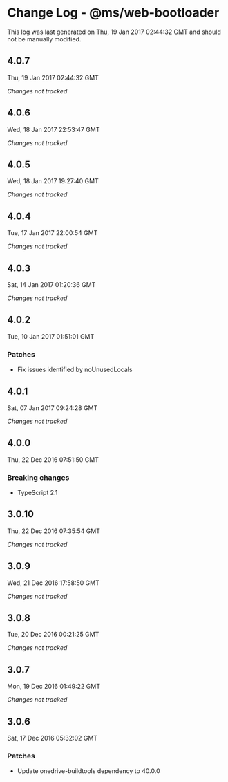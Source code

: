 # Change Log - @ms/web-bootloader

This log was last generated on Thu, 19 Jan 2017 02:44:32 GMT and should not be manually modified.

## 4.0.7
Thu, 19 Jan 2017 02:44:32 GMT

*Changes not tracked*

## 4.0.6
Wed, 18 Jan 2017 22:53:47 GMT

*Changes not tracked*

## 4.0.5
Wed, 18 Jan 2017 19:27:40 GMT

*Changes not tracked*

## 4.0.4
Tue, 17 Jan 2017 22:00:54 GMT

*Changes not tracked*

## 4.0.3
Sat, 14 Jan 2017 01:20:36 GMT

*Changes not tracked*

## 4.0.2
Tue, 10 Jan 2017 01:51:01 GMT

### Patches

- Fix issues identified by noUnusedLocals

## 4.0.1
Sat, 07 Jan 2017 09:24:28 GMT

*Changes not tracked*

## 4.0.0
Thu, 22 Dec 2016 07:51:50 GMT

### Breaking changes

- TypeScript 2.1

## 3.0.10
Thu, 22 Dec 2016 07:35:54 GMT

*Changes not tracked*

## 3.0.9
Wed, 21 Dec 2016 17:58:50 GMT

*Changes not tracked*

## 3.0.8
Tue, 20 Dec 2016 00:21:25 GMT

*Changes not tracked*

## 3.0.7
Mon, 19 Dec 2016 01:49:22 GMT

*Changes not tracked*

## 3.0.6
Sat, 17 Dec 2016 05:32:02 GMT

### Patches

- Update onedrive-buildtools dependency to 40.0.0

